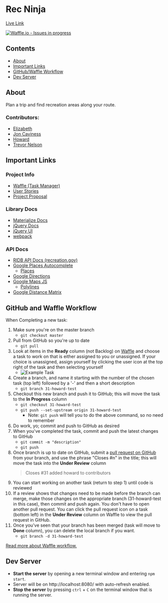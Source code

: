 # Rec Ninja

[Live Link](https://rec-ninja.howardcshaw.com/)

[![Waffle.io - Issues in progress](https://badge.waffle.io/ivthefourth/rec-ninja.svg?label=in%20progress&title=In%20Progress)](http://waffle.io/ivthefourth/rec-ninja)



## Contents
* [About](#about)
* [Important Links](#important-links)
* [GitHub/Waffle Workflow](#github-and-waffle-workflow)
* [Dev Server](#dev-server)


## About

Plan a trip and find recreation areas along your route.

### Contributors:
* [Elizabeth](https://github.com/2krazykats)
* [Jon Caviness](https://github.com/vacnoj)
* [Howard](https://github.com/ivthefourth)
* [Trevor Nelson](https://github.com/tsnelson86)


## Important Links

### Project Info
* [Waffle (Task Manager)](https://waffle.io/ivthefourth/rec-ninja)
* [User Stories](https://docs.google.com/document/d/1YPNBCu6e3rBdH7EmJNTHmhsZOrDXebbFNvsH5ubqLFg/)
* [Project Proposal](https://docs.google.com/document/d/1MgKZKyFO4m7cpf0CrR8cDIUgZWh9oPvnBqRZu461Bfw/)

### Library Docs
* [Materialize Docs](http://materializecss.com/)
* [jQuery Docs](https://api.jquery.com/)
* [jQuery UI](https://jqueryui.com/)
* [webpack](https://webpack.js.org/)

### API Docs
* [RIDB API Docs (recreation.gov)](https://usda.github.io/RIDB/)
* [Google Places Autocomplete](https://developers.google.com/maps/documentation/javascript/places-autocomplete)
    - [Places](https://developers.google.com/maps/documentation/javascript/places)
* [Google Directions](https://developers.google.com/maps/documentation/javascript/directions)
* [Google Maps JS](https://developers.google.com/maps/documentation/javascript/)
    - [Polylines](https://developers.google.com/maps/documentation/javascript/examples/polyline-simple)
* [Google Distance Matrix](https://developers.google.com/maps/documentation/javascript/distancematrix)



## GitHub and Waffle Workflow

When Completing a new task:
1. Make sure you're on the master branch
    * `git checkout master`
2. Pull from GitHub so you're up to date
    * `git pull`
3. Look at items in the **Ready** column (not Backlog) on [Waffle](https://waffle.io/ivthefourth/rec-ninja) and choose a task to work on that is either assigned to you or unassigned. If your choice is unassigned, assign yourself by clicking the user icon at the top right of the task and then selecting yourself
    * ![Example Task](docs/example-task.png)
4. Create a branch, and name it starting with the number of the chosen task (top left) followed by a '-' and then a short description 
    * `git branch 31-howard-test`
5. Checkout this new branch and push it to GitHub; this will move the task to the **In Progress** column 
    * `git checkout 31-howard-test`
    * `git push --set-upstream origin 31-howard-test`
        * Note: `git push` will tell you to do the above command, so no need to remember
6. Do work, yo; commit and push to GitHub as desired
7. When you've completed the task, commit and push the latest changes to GitHub
    * `git commit -m "description"` 
    * `git push`
8. Once branch is up to date on GitHub, submit a [pull request on GitHub](https://github.com/ivthefourth/rec-ninja/branches) from your branch, and use the phrase "Closes #n" in the title; this will move the task into the **Under Review** column
    > Closes #31 added howard to contributors
9. You can start working on another task (return to step 1) until code is reviewed
10. If a review shows that changes need to be made before the branch can merge, make those changes on the appropriate branch (31-howard-test in this case), then commit and push again. You don't have to open another pull request. You can click the pull request icon on a task (bottom left) in the **Under Review** column on Waffle to view the pull request in GitHub.
11. Once you've seen that your branch has been merged (task will move to **Done** column), you can delete the local branch if you want. 
    * `git branch -d 31-howard-test`

[Read more about Waffle workflow.](https://help.waffle.io/automatic-work-tracking/auto-work-tracking-basics/recommended-workflow-using-pull-requests-automatic-work-tracking)

## Dev Server
* **Start the server** by opening a new terminal window and entering `npm start`. 
* Server will be on http://localhost:8080/ with auto-refresh enabled.
* **Stop the server** by pressing `ctrl` + `C` on the terminal window that is running the server.

